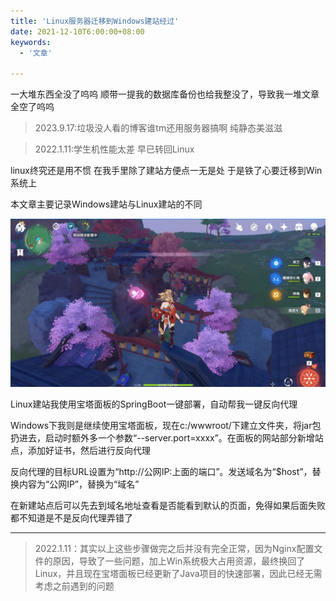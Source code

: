 ```yaml
---
title: 'Linux服务器迁移到Windows建站经过'
date: 2021-12-10T6:00:00+08:00
keywords:
  - '文章'

---
```


一大堆东西全没了呜呜 顺带一提我的数据库备份也给我整没了，导致我一堆文章全空了呜呜

> 2023.9.17:垃圾没人看的博客谁tm还用服务器搞啊 纯静态美滋滋

> 2022.1.11:学生机性能太差 早已转回Linux

<!--more-->

linux终究还是用不惯 在我手里除了建站方便点一无是处 于是铁了心要迁移到Win系统上

本文章主要记录Windows建站与Linux建站的不同

![haha](index.webp)

Linux建站我使用宝塔面板的SpringBoot一键部署，自动帮我一键反向代理

Windows下我则是继续使用宝塔面板，现在c:/wwwroot/下建立文件夹，将jar包扔进去，启动时额外多一个参数“--server.port=xxxx”。在面板的网站部分新增站点，添加好证书，然后进行反向代理

反向代理的目标URL设置为“http://公网IP:上面的端口”。发送域名为“$host”，替换内容为“公网IP”，替换为“域名”

在新建站点后可以先去到域名地址查看是否能看到默认的页面，免得如果后面失败都不知道是不是反向代理弄错了

---

> 2022.1.11：其实以上这些步骤做完之后并没有完全正常，因为Nginx配置文件的原因，导致了一些问题，加上Win系统极大占用资源，最终换回了Linux，并且现在宝塔面板已经更新了Java项目的快速部署，因此已经无需考虑之前遇到的问题